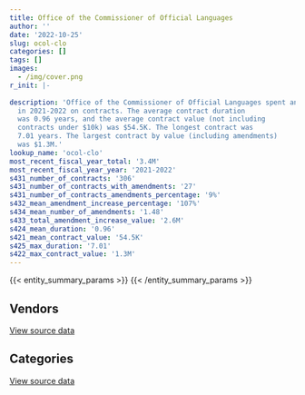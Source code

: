 ```yaml
---
title: Office of the Commissioner of Official Languages
author: ''
date: '2022-10-25'
slug: ocol-clo
categories: []
tags: []
images:
  - /img/cover.png
r_init: |-
  
description: 'Office of the Commissioner of Official Languages spent an estimated $3.4M
  in 2021-2022 on contracts. The average contract duration
  was 0.96 years, and the average contract value (not including
  contracts under $10k) was $54.5K. The longest contract was
  7.01 years. The largest contract by value (including amendments)
  was $1.3M.'
lookup_name: 'ocol-clo'
most_recent_fiscal_year_total: '3.4M'
most_recent_fiscal_year_year: '2021-2022'
s431_number_of_contracts: '306'
s431_number_of_contracts_with_amendments: '27'
s431_number_of_contracts_amendments_percentage: '9%'
s432_mean_amendment_increase_percentage: '107%'
s434_mean_number_of_amendments: '1.48'
s433_total_amendment_increase_value: '2.6M'
s424_mean_duration: '0.96'
s421_mean_contract_value: '54.5K'
s425_max_duration: '7.01'
s422_max_contract_value: '1.3M'
---
```


<script src="/rmarkdown-libs/htmlwidgets/htmlwidgets.js"></script>
<link href="/rmarkdown-libs/datatables-css/datatables-crosstalk.css" rel="stylesheet" />
<script src="/rmarkdown-libs/datatables-binding/datatables.js"></script>
<script src="/rmarkdown-libs/jquery/jquery-3.6.0.min.js"></script>
<link href="/rmarkdown-libs/dt-core-bootstrap/css/dataTables.bootstrap.min.css" rel="stylesheet" />
<link href="/rmarkdown-libs/dt-core-bootstrap/css/dataTables.bootstrap.extra.css" rel="stylesheet" />
<script src="/rmarkdown-libs/dt-core-bootstrap/js/jquery.dataTables.min.js"></script>
<script src="/rmarkdown-libs/dt-core-bootstrap/js/dataTables.bootstrap.min.js"></script>
<link href="/rmarkdown-libs/crosstalk/css/crosstalk.min.css" rel="stylesheet" />
<script src="/rmarkdown-libs/crosstalk/js/crosstalk.min.js"></script>
<script src="/rmarkdown-libs/htmlwidgets/htmlwidgets.js"></script>
<link href="/rmarkdown-libs/datatables-css/datatables-crosstalk.css" rel="stylesheet" />
<script src="/rmarkdown-libs/datatables-binding/datatables.js"></script>
<script src="/rmarkdown-libs/jquery/jquery-3.6.0.min.js"></script>
<link href="/rmarkdown-libs/dt-core-bootstrap/css/dataTables.bootstrap.min.css" rel="stylesheet" />
<link href="/rmarkdown-libs/dt-core-bootstrap/css/dataTables.bootstrap.extra.css" rel="stylesheet" />
<script src="/rmarkdown-libs/dt-core-bootstrap/js/jquery.dataTables.min.js"></script>
<script src="/rmarkdown-libs/dt-core-bootstrap/js/dataTables.bootstrap.min.js"></script>
<link href="/rmarkdown-libs/crosstalk/css/crosstalk.min.css" rel="stylesheet" />
<script src="/rmarkdown-libs/crosstalk/js/crosstalk.min.js"></script>

{{< entity_summary_params >}}
{{< /entity_summary_params >}}

## Vendors

<div id="htmlwidget-1" style="width:100%;height:auto;" class="datatables html-widget"></div>
<script type="application/json" data-for="htmlwidget-1">{"x":{"style":"bootstrap","filter":"none","vertical":false,"data":[["<a href=\"/vendors/adga_group/\">ADGA Group<\/a>","<a href=\"/vendors/advanced_business_interiors/\">Advanced Business Interiors<\/a>","<a href=\"/vendors/altis_human_resources/\">Altis Human Resources<\/a>","<a href=\"/vendors/asokan_business_interiors/\">Asokan Business Interiors<\/a>","<a href=\"/vendors/avi_spl/\">Avi Spl<\/a>","<a href=\"/vendors/blackberry/\">Blackberry<\/a>","<a href=\"/vendors/brookfield_global_integrated_solutions/\">Brookfield Global Integrated Solutions<\/a>","<a href=\"/vendors/cision_canada/\">Cision Canada<\/a>","<a href=\"/vendors/comnet_networks_and_security/\">Comnet Networks and Security<\/a>","<a href=\"/vendors/conversart_consulting/\">Conversart Consulting<\/a>","<a href=\"/vendors/dell_computer/\">Dell Computer<\/a>","<a href=\"/vendors/environics_research_group/\">Environics Research Group<\/a>","<a href=\"/vendors/excel_human_resources/\">Excel Human Resources<\/a>","<a href=\"/vendors/gartner/\">Gartner<\/a>","<a href=\"/vendors/global_upholstery/\">Global Upholstery<\/a>","<a href=\"/vendors/goss_gilroy/\">Goss Gilroy<\/a>","<a href=\"/vendors/groupe_onscope/\">Groupe Onscope<\/a>","<a href=\"/vendors/humanscale_canada/\">Humanscale Canada<\/a>","<a href=\"/vendors/info_tech_research_group/\">Info Tech Research Group<\/a>","<a href=\"/vendors/insa/\">INSA<\/a>","<a href=\"/vendors/lean_agility/\">Lean Agility<\/a>","<a href=\"/vendors/maxsys_staffing_and_consulting/\">Maxsys Staffing and Consulting<\/a>","<a href=\"/vendors/microsoft_canada/\">Microsoft Canada<\/a>","<a href=\"/vendors/nations_translation_group/\">Nations Translation Group<\/a>","<a href=\"/vendors/navpoint_consulting_group/\">Navpoint Consulting Group<\/a>","<a href=\"/vendors/newfound_recruiting/\">Newfound Recruiting<\/a>","<a href=\"/vendors/nisha_techonologies/\">Nisha Techonologies<\/a>","<a href=\"/vendors/open_storage_solutions/\">Open Storage Solutions<\/a>","<a href=\"/vendors/opentext/\">OpenText<\/a>","<a href=\"/vendors/pra/\">PRA<\/a>","<a href=\"/vendors/pricewaterhouse_coopers/\">Pricewaterhouse Coopers<\/a>","<a href=\"/vendors/purespirit_solutions/\">PureSpirIT Solutions<\/a>","<a href=\"/vendors/qmr/\">QMR<\/a>","<a href=\"/vendors/quorus_consulting_group/\">Quorus Consulting Group<\/a>","<a href=\"/vendors/raymond_chabot_grant_thornton/\">Raymond Chabot Grant Thornton<\/a>","<a href=\"/vendors/ricoh/\">Ricoh<\/a>","<a href=\"/vendors/samson_associes/\">Samson Associes<\/a>","<a href=\"/vendors/softchoice/\">Softchoice<\/a>","<a href=\"/vendors/sra_staffing_solutions/\">SRA Staffing Solutions<\/a>","<a href=\"/vendors/teknion/\">Teknion<\/a>","<a href=\"/vendors/teksystems_canada/\">TEKsystems Canada<\/a>","<a href=\"/vendors/totem_offisource/\">Totem Offisource<\/a>","<a href=\"/vendors/turtle_island_staffing/\">Turtle Island Staffing<\/a>","<a href=\"/vendors/ubiqus_canada/\">Ubiqus Canada<\/a>","<a href=\"/vendors/versacom/\">Versacom<\/a>"],[78741.6,null,null,23857.31,314983.52,null,26388.07,null,null,null,null,null,24659.25,20486.37,null,null,9185.42,null,176371.6,15675.03,24150,10804.78,null,null,null,49145.95,47005.43,18655.62,47361.3,null,null,188409.02,8205.88,11032.55,149729.51,37366.74,251887.46,116065.7,66159.85,14150.2,306884.02,null,68077.39,null,11481.77],[78957.33,null,162522.02,61258.67,149851.46,1181.17,27028.89,null,null,null,null,null,null,null,null,30069.38,9210.58,null,18312.51,14863.9,16379.35,null,110404.02,null,null,149231.79,833046.87,null,null,null,null,37396.33,173903.19,5531.39,214686.77,28136.3,234379.54,64631.13,null,14989.71,232108.01,14607.1,null,null,11513.23],[78741.6,22530.5,13148.19,null,47128.77,73246.74,39046.17,6368.27,null,null,41064.47,null,276573.65,null,null,null,0,null,178277.88,12260.47,null,null,110102.37,0,90315.25,null,null,null,39424.93,15750,39091.15,null,31523.68,null,250489.46,28059.42,271446.21,44939.29,null,11531.26,40714.26,null,null,0,0],[39478.67,31483.44,189670.13,null,213561.92,42664.26,24433.25,25826.87,16525.56,21550.77,null,136173.93,419616.79,null,35152.92,null,0,24999.19,229773.31,20153.5,null,null,124961.08,0,null,null,64904.32,null,null,null,null,null,51402.94,null,165116.97,28059.42,932488.88,45548.66,null,null,null,22956.36,null,0,0]],"container":"<table class=\"table table-striped table-hover row-border order-column display\">\n  <thead>\n    <tr>\n      <th>Vendor<\/th>\n      <th>2018-2019<\/th>\n      <th>2019-2020<\/th>\n      <th>2020-2021<\/th>\n      <th>2021-2022<\/th>\n    <\/tr>\n  <\/thead>\n<\/table>","options":{"order":[[4,"desc"]],"pageLength":10,"autoWidth":true,"columnDefs":[{"targets":1,"render":"function(data, type, row, meta) {\n    return type !== 'display' ? data : DTWidget.formatCurrency(data, \"$\", 2, 3, \",\", \".\", true, null);\n  }"},{"targets":2,"render":"function(data, type, row, meta) {\n    return type !== 'display' ? data : DTWidget.formatCurrency(data, \"$\", 2, 3, \",\", \".\", true, null);\n  }"},{"targets":3,"render":"function(data, type, row, meta) {\n    return type !== 'display' ? data : DTWidget.formatCurrency(data, \"$\", 2, 3, \",\", \".\", true, null);\n  }"},{"targets":4,"render":"function(data, type, row, meta) {\n    return type !== 'display' ? data : DTWidget.formatCurrency(data, \"$\", 2, 3, \",\", \".\", true, null);\n  }"},{"width":"16%","targets":[1,2,3,4]},{"className":"dt-right","targets":[1,2,3,4]}],"orderClasses":false}},"evals":["options.columnDefs.0.render","options.columnDefs.1.render","options.columnDefs.2.render","options.columnDefs.3.render"],"jsHooks":[]}</script>
<p class="text-right">
<a href="https://github.com/GoC-Spending/contracts-data/tree/main/data/out/departments/ocol-clo/summary_by_fiscal_year_by_vendor.csv" class="source-data-link btn btn-link">View source data</a>
</p>

## Categories

<div id="htmlwidget-2" style="width:100%;height:auto;" class="datatables html-widget"></div>
<script type="application/json" data-for="htmlwidget-2">{"x":{"style":"bootstrap","filter":"none","vertical":false,"data":[["<a href=\"/categories/office_management/\">Office management<\/a>","<a href=\"/categories/professional_services/\">Professional services<\/a>","<a href=\"/categories/information_technology/\">Information technology<\/a>","<a href=\"/categories/industrial_products_and_services/\">Industrial products and services<\/a>","<a href=\"/categories/security_and_protection/\">Security and protection<\/a>","<a href=\"/categories/human_capital/\">Human capital<\/a>"],[62626.06,890168.58,1627065.23,null,26388.07,60555.88],[180116.19,1180835.74,1800424.49,null,27028.89,27719.17],[108981.9,905488.52,1071512.7,12011.07,27035.1,18384.18],[245542.62,1951505.02,1175904.9,null,null,42081.09]],"container":"<table class=\"table table-striped table-hover row-border order-column display\">\n  <thead>\n    <tr>\n      <th>Category<\/th>\n      <th>2018-2019<\/th>\n      <th>2019-2020<\/th>\n      <th>2020-2021<\/th>\n      <th>2021-2022<\/th>\n    <\/tr>\n  <\/thead>\n<\/table>","options":{"order":[[4,"desc"]],"dom":"t","pageLength":30,"autoWidth":true,"columnDefs":[{"targets":1,"render":"function(data, type, row, meta) {\n    return type !== 'display' ? data : DTWidget.formatCurrency(data, \"$\", 2, 3, \",\", \".\", true, null);\n  }"},{"targets":2,"render":"function(data, type, row, meta) {\n    return type !== 'display' ? data : DTWidget.formatCurrency(data, \"$\", 2, 3, \",\", \".\", true, null);\n  }"},{"targets":3,"render":"function(data, type, row, meta) {\n    return type !== 'display' ? data : DTWidget.formatCurrency(data, \"$\", 2, 3, \",\", \".\", true, null);\n  }"},{"targets":4,"render":"function(data, type, row, meta) {\n    return type !== 'display' ? data : DTWidget.formatCurrency(data, \"$\", 2, 3, \",\", \".\", true, null);\n  }"},{"width":"16%","targets":[1,2,3,4]},{"className":"dt-right","targets":[1,2,3,4]}],"orderClasses":false,"lengthMenu":[10,25,30,50,100]}},"evals":["options.columnDefs.0.render","options.columnDefs.1.render","options.columnDefs.2.render","options.columnDefs.3.render"],"jsHooks":[]}</script>
<p class="text-right">
<a href="https://github.com/GoC-Spending/contracts-data/tree/main/data/out/departments/ocol-clo/summary_by_fiscal_year_by_category.csv" class="source-data-link btn btn-link">View source data</a>
</p>
